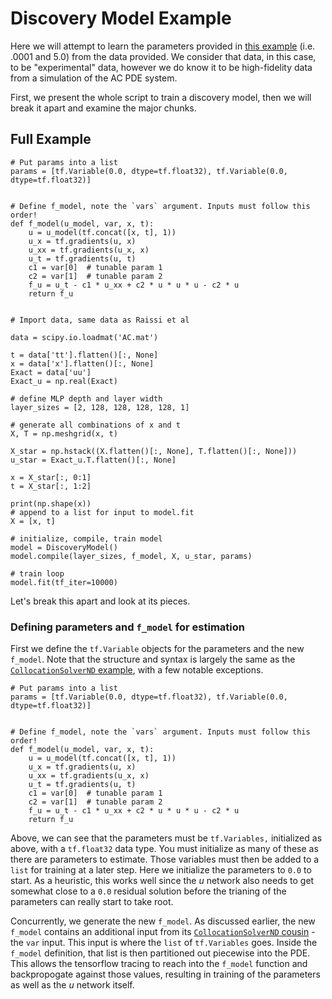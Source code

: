 # Discovery Model Example

Here we will attempt to learn the parameters provided in [this example](../../model/compiling-example/index.md) (i.e. .0001 and 5.0) from the 
data provided. We consider that data, in this case, to be "experimental" data, however we do know it to be high-fidelity data from a  simulation of the 
AC PDE system. 

First, we present the whole script to train a discovery model, then we will break it apart and examine the major chunks. 

## Full Example
```{code} python 
# Put params into a list
params = [tf.Variable(0.0, dtype=tf.float32), tf.Variable(0.0, dtype=tf.float32)]


# Define f_model, note the `vars` argument. Inputs must follow this order!
def f_model(u_model, var, x, t):
    u = u_model(tf.concat([x, t], 1))
    u_x = tf.gradients(u, x)
    u_xx = tf.gradients(u_x, x)
    u_t = tf.gradients(u, t)
    c1 = var[0]  # tunable param 1
    c2 = var[1]  # tunable param 2
    f_u = u_t - c1 * u_xx + c2 * u * u * u - c2 * u
    return f_u


# Import data, same data as Raissi et al

data = scipy.io.loadmat('AC.mat')

t = data['tt'].flatten()[:, None]
x = data['x'].flatten()[:, None]
Exact = data['uu']
Exact_u = np.real(Exact)

# define MLP depth and layer width
layer_sizes = [2, 128, 128, 128, 128, 1]

# generate all combinations of x and t
X, T = np.meshgrid(x, t)

X_star = np.hstack((X.flatten()[:, None], T.flatten()[:, None]))
u_star = Exact_u.T.flatten()[:, None]

x = X_star[:, 0:1]
t = X_star[:, 1:2]

print(np.shape(x))
# append to a list for input to model.fit
X = [x, t]

# initialize, compile, train model
model = DiscoveryModel()
model.compile(layer_sizes, f_model, X, u_star, params) 

# train loop
model.fit(tf_iter=10000)

```

Let's break this apart and look at its pieces.

### Defining parameters and `f_model` for estimation
First we define the `tf.Variable` objects for the parameters and the new `f_model`. Note that the structure and syntax is largely the same as the [`CollocationSolverND` example](../../model/compiling-example/index.md), with a few notable exceptions.

```{code} python
# Put params into a list
params = [tf.Variable(0.0, dtype=tf.float32), tf.Variable(0.0, dtype=tf.float32)]


# Define f_model, note the `vars` argument. Inputs must follow this order!
def f_model(u_model, var, x, t):
    u = u_model(tf.concat([x, t], 1))
    u_x = tf.gradients(u, x)
    u_xx = tf.gradients(u_x, x)
    u_t = tf.gradients(u, t)
    c1 = var[0]  # tunable param 1
    c2 = var[1]  # tunable param 2
    f_u = u_t - c1 * u_xx + c2 * u * u * u - c2 * u
    return f_u
```

Above, we can see that the parameters must be `tf.Variables,` initialized as above, with a `tf.float32` data type. 
You must initialize as many of these as there are parameters to estimate. Those variables 
must then be added to a `list` for training at a later step. Here we initialize the parameters to `0.0` to start. As a heuristic, this 
works well since the $u$ network also needs to get somewhat close to a `0.0` residual solution before the trianing of the 
parameters can really start to take root.

Concurrently, we generate the new `f_model`. As discussed earlier, the new `f_model` contains an additional input from its 
[`CollocationSolverND` cousin](../../model/compiling-example/index.md) - the `var` input. This input is where the `list` of 
`tf.Variables` goes. Inside the `f_model` definition, that list is then partitioned out piecewise into the PDE. This allows the 
tensorflow tracing to reach into the `f_model` function and backpropogate against those values, resulting in training of the parameters 
as well as the $u$ network itself.